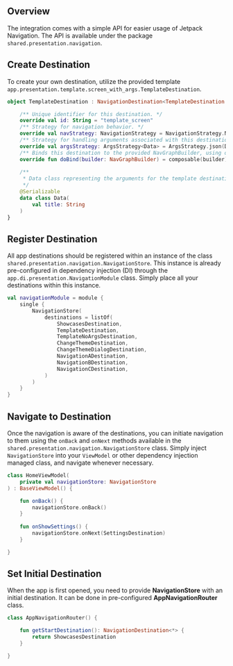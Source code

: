 ## Overview

The integration comes with a simple API for easier usage of Jetpack Navigation.
The API is available under the package `shared.presentation.navigation`.

## Create Destination

To create your own destination, utilize the provided template `app.presentation.template.screen_with_args.TemplateDestination`.

```kotlin
object TemplateDestination : NavigationDestination<TemplateDestination.Data>() {

    /** Unique identifier for this destination. */
    override val id: String = "template_screen"
    /** Strategy for navigation behavior. */
    override val navStrategy: NavigationStrategy = NavigationStrategy.NewInstance
    /** Strategy for handling arguments associated with this destination. */
    override val argsStrategy: ArgsStrategy<Data> = ArgsStrategy.json(Data.serializer())
    /** Binds this destination to the provided NavGraphBuilder, using one of the available methods (composable, dialog, navigation). */
    override fun doBind(builder: NavGraphBuilder) = composable(builder) { TemplateScreen(it) }
    
    /**
     * Data class representing the arguments for the template destination.
     */
    @Serializable
    data class Data(
        val title: String
    )
}
```

## Register Destination

All app destinations should be registered within an instance of the class `shared.presentation.navigation.NavigationStore`.
This instance is already pre-configured in dependency injection (DI) through the `app.di.presentation.NavigationModule` class.
Simply place all your destinations within this instance.

```kotlin
val navigationModule = module {
    single {
        NavigationStore(
            destinations = listOf(
                ShowcasesDestination,
                TemplateDestination,
                TemplateNoArgsDestination,
                ChangeThemeDestination,
                ChangeThemeDialogDestination,
                NavigationADestination,
                NavigationBDestination,
                NavigationCDestination,
            )
        )
    }
}
```

## Navigate to Destination

Once the navigation is aware of the destinations, you can initiate navigation to them using the `onBack` and `onNext` methods available in the `shared.presentation.navigation.NavigationStore` class.
Simply inject `NavigationStore` into your `ViewModel` or other dependency injection managed class, and navigate whenever necessary.

```kotlin
class HomeViewModel(
    private val navigationStore: NavigationStore
) : BaseViewModel() {

    fun onBack() {
        navigationStore.onBack()
    }
    
    fun onShowSettings() {
        navigationStore.onNext(SettingsDestination)
    }

}
```

## Set Initial Destination

When the app is first opened, you need to provide **NavigationStore** with an initial destination. It can be done in pre-configured **AppNavigationRouter** class.

```kotlin
class AppNavigationRouter() {

    fun getStartDestination(): NavigationDestination<*> {
        return ShowcasesDestination
    }

}
```


